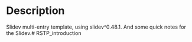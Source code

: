 # Description
Slidev multi-entry template, using slidev^0.48.1. And some quick notes for the Slidev.# RSTP_introduction

